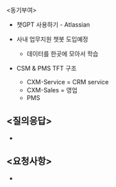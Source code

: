 <동기부여>
- 챗GPT 사용하기 - Atlassian
- 사내 업무지원 챗봇 도입예정
	- 데이터를 한곳에 모아서 학습

- CSM & PMS TFT 구조
	- CXM-Service = CRM service
	- CXM-Sales = 영업
	- PMS

<질의응답>
- 
- 

<요청사항>
- 
- 
